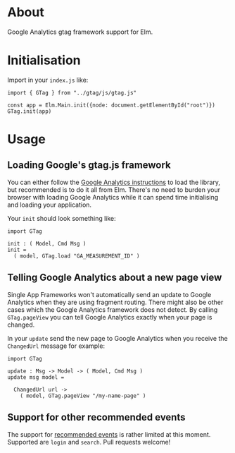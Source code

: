 # About

Google Analytics gtag framework support for Elm.


# Initialisation

Import in your `index.js` like:

```
import { GTag } from "../gtag/js/gtag.js"

const app = Elm.Main.init({node: document.getElementById("root")})
GTag.init(app)
```


# Usage

## Loading Google's gtag.js framework

You can either follow the [Google Analytics
instructions](https://developers.google.com/analytics/devguides/collection/gtagjs)
to load the library, but recommended is to do it all from Elm. There's
no need to burden your browser with loading Google Analytics while it
can spend time initialising and loading your application.

Your `init` should look something like:

```
import GTag

init : ( Model, Cmd Msg )
init =
  ( model, GTag.load "GA_MEASUREMENT_ID" )
```


## Telling Google Analytics about a new page view

Single App Frameworks won't automatically send an update to Google
Analytics when they are using fragment routing. There might also be
other cases which the Google Analytics framework does not detect. By
calling `GTag.pageView` you can tell Google Analytics exactly when
your page is changed.

In your `update` send the new page to Google Analytics when you
receive the `ChangedUrl` message for example:

```
import GTag

update : Msg -> Model -> ( Model, Cmd Msg )
update msg model =

  ChangedUrl url ->
    ( model, GTag.pageView "/my-name-page" )
```


## Support for other recommended events

The support for [recommended
events](https://developers.google.com/gtagjs/reference/event) is
rather limited at this moment. Supported are `login` and
`search`. Pull requests welcome!
